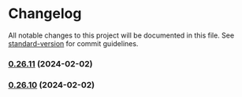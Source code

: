 # Changelog

All notable changes to this project will be documented in this file. See [standard-version](https://github.com/conventional-changelog/standard-version) for commit guidelines.

### [0.26.11](https://github.com/coolAppl3/billDivider/compare/v0.26.10...v0.26.11) (2024-02-02)

### [0.26.10](https://github.com/coolAppl3/billDivider/compare/v1.0.2...v0.26.10) (2024-02-02)

